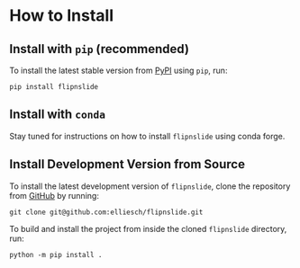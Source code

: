 # How to Install

## Install with `pip` (recommended)

To install the latest stable version from [PyPI](https://pypi.org/project/flipnslide/) using `pip`, run:

    pip install flipnslide


## Install with `conda`

Stay tuned for instructions on how to install `flipnslide` using conda forge.


## Install Development Version from Source

To install the latest development version of `flipnslide`, clone the 
repository from [GitHub](https://github.com/elliesch/flipnslide) by running:

    git clone git@github.com:elliesch/flipnslide.git

To build and install the project from inside the cloned `flipnslide` directory,
run:

    python -m pip install .
